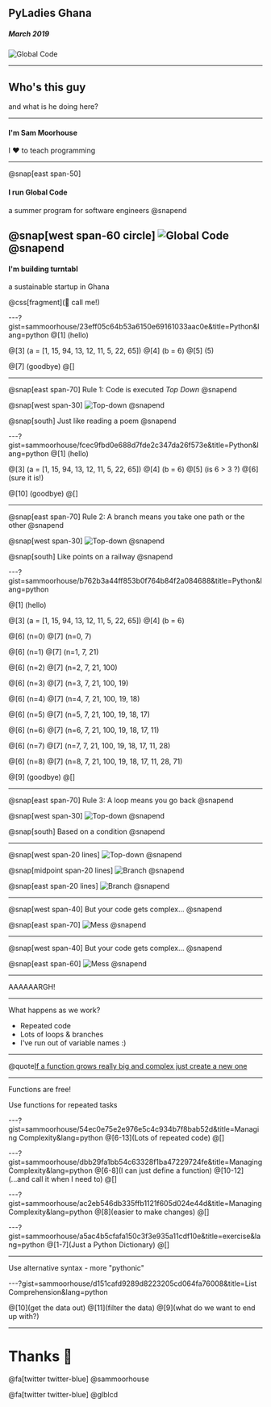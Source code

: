 ## PyLadies Ghana
##### March 2019
![Global Code](GC_Logo_artwork_RGB-LOGO_colour_SMALL.png)

---
## Who's this guy
and what is he doing here?

---

#### I'm Sam Moorhouse 
I ❤️ to teach programming

---

@snap[east span-50]
#### I run Global Code
a summer program for software engineers
@snapend

@snap[west span-60 circle]
![Global Code](IMG_1587.JPG)
@snapend
---

#### I'm building turntabl
a sustainable startup in Ghana

@css[fragment](🤙 call me!)

---?gist=sammoorhouse/23eff05c64b53a6150e69161033aac0e&title=Python&lang=python
@[1] (hello)

@[3] (a = [1, 15, 94, 13, 12, 11, 5, 22, 65])
@[4] (b = 6)
@[5] (5)

@[7] (goodbye)
@[]

---

@snap[east span-70]
Rule 1: Code is executed *Top Down*
@snapend

@snap[west span-30]
![Top-down](down-arrow.png)
@snapend

@snap[south]
Just like reading a poem
@snapend

---?gist=sammoorhouse/fcec9fbd0e688d7fde2c347da26f573e&title=Python&lang=python
@[1] (hello)

@[3] (a = [1, 15, 94, 13, 12, 11, 5, 22, 65])
@[4] (b = 6)
@[5] (is 6 > 3 ?)
@[6] (sure it is!)

@[10] (goodbye)
@[]

---

@snap[east span-70]
Rule 2: A branch means you take one path or the other
@snapend

@snap[west span-30]
![Top-down](branch.png)
@snapend


@snap[south]
Like points on a railway
@snapend

---?gist=sammoorhouse/b762b3a44ff853b0f764b84f2a084688&title=Python&lang=python

@[1] (hello)

@[3] (a = [1, 15, 94, 13, 12, 11, 5, 22, 65])
@[4] (b = 6)

@[6] (n=0)
@[7] (n=0, 7)

@[6] (n=1)
@[7] (n=1, 7, 21)

@[6] (n=2)
@[7] (n=2, 7, 21, 100)

@[6] (n=3)
@[7] (n=3, 7, 21, 100, 19)

@[6] (n=4)
@[7] (n=4, 7, 21, 100, 19, 18)

@[6] (n=5)
@[7] (n=5, 7, 21, 100, 19, 18, 17)

@[6] (n=6)
@[7] (n=6, 7, 21, 100, 19, 18, 17, 11)

@[6] (n=7)
@[7] (n=7, 7, 21, 100, 19, 18, 17, 11, 28)

@[6] (n=8)
@[7] (n=8, 7, 21, 100, 19, 18, 17, 11, 28, 71)

@[9] (goodbye)
@[]

---

@snap[east span-70]
Rule 3: A loop means you go back
@snapend

@snap[west span-30]
![Top-down](loop.png)
@snapend

@snap[south]
Based on a condition
@snapend

---

@snap[west span-20 lines]
![Top-down](down-arrow.png)
@snapend

@snap[midpoint span-20 lines]
![Branch](branch.png)
@snapend

@snap[east span-20 lines]
![Branch](loop.png)
@snapend

---

@snap[west span-40]
But your code gets complex...
@snapend

@snap[east span-70]
![Mess](mess.png)
@snapend

---

@snap[west span-40]
But your code gets complex...
@snapend

@snap[east span-60]
![Mess](more-mess.png)
@snapend

---

AAAAAARGH!

---

What happens as we work?
* Repeated code
* Lots of loops & branches
* I've run out of variable names :)

---

@quote[If a function grows really big and complex just create a new one](me)

---

Functions are free!

Use functions for repeated tasks

---?gist=sammoorhouse/54ec0e75e2e976e5c4c934b7f8bab52d&title=Managing Complexity&lang=python
@[6-13](Lots of repeated code)
@[]

---?gist=sammoorhouse/dbb29fa1bb54c63328f1ba47229724fe&title=Managing Complexity&lang=python
@[6-8](I can just define a function)
@[10-12](...and call it when I need to)
@[]

---?gist=sammoorhouse/ac2eb546db335ffb1121f605d024e44d&title=Managing Complexity&lang=python
@[8](easier to make changes)
@[]

---?gist=sammoorhouse/a5ac4b5cfafa150c3f3e935a11cdf10e&title=exercise&lang=python
@[1-7](Just a Python Dictionary)
@[]

---

Use alternative syntax - more "pythonic"

---?gist=sammoorhouse/d151cafd9289d8223205cd064fa76008&title=List Comprehension&lang=python

@[10](get the data out)
@[11](filter the data)
@[9](what do we want to end up with?)

---

# Thanks 👋

@fa[twitter twitter-blue] @sammoorhouse

@fa[twitter twitter-blue] @glblcd
